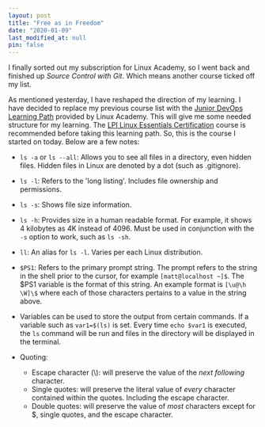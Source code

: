 ```yaml
---
layout: post
title: "Free as in Freedom"
date: "2020-01-09"
last_modified_at: null
pin: false
---
```


I finally sorted out my subscription for Linux Academy, so I went back and finished up _Source Control with Git_. Which means another course ticked off my list.

As mentioned yesterday, I have reshaped the direction of my learning. I have decided to replace my previous course list with the [Junior DevOps Learning Path](https://linuxacademy.com/learning-path/junior-devops-engineer-entry-level/) provided by Linux Academy. This will give me some needed structure for my learning. The [LPI Linux Essentials Certification](https://linuxacademy.com/cp/modules/view/id/346) course is recommended before taking this learning path. So, this is the course I started on today. Below are a few notes:

- `ls -a` or `ls --all`: Allows you to see all files in a directory, even hidden files. Hidden files in Linux are denoted by a dot (such as .gitignore).

- `ls -l`: Refers to the 'long listing'. Includes file ownership and permissions.

- `ls -s`: Shows file size information.

- `ls -h`: Provides size in a human readable format. For example, it shows 4 kilobytes as 4K instead of 4096. Must be used in conjunction with the `-s` option to work, such as `ls -sh`.

- `ll`: An alias for `ls -l`. Varies per each Linux distribution.

- `$PS1`: Refers to the primary prompt string. The prompt refers to the string in the shell prior to the cursor, for example `[matt@localhost ~]$`. The \$PS1 variable is the format of this string. An example format is `[\u@\h \W]\$` where each of those characters pertains to a value in the string above.

- Variables can be used to store the output from certain commands. If a variable such as `var1=$(ls)` is set. Every time `echo $var1` is executed, the `ls` command will be run and files in the directory will be displayed in the terminal.

- Quoting:
  - Escape character (\\\): will preserve the value of the _next following_ character.
  - Single quotes: will preserve the literal value of _every_ character contained within the quotes. Including the escape character.
  - Double quotes: will preserve the value of _most_ characters except for \$, single quotes, and the escape character.
